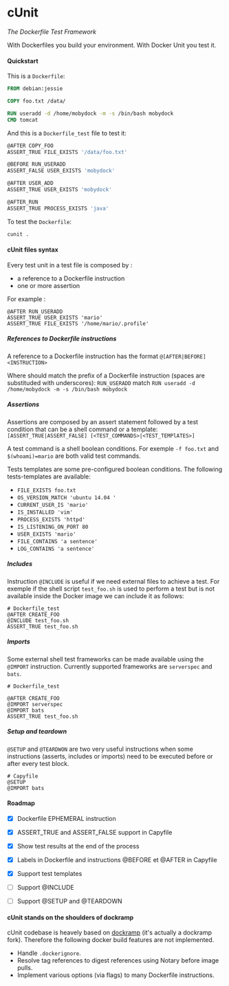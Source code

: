 # cUnit 
*The Dockerfile Test Framework*

With Dockerfiles you build your environment. With Docker Unit you test it.

#### Quickstart
This is a `Dockerfile`:
```Dockerfile
FROM debian:jessie

COPY foo.txt /data/

RUN useradd -d /home/mobydock -m -s /bin/bash mobydock
CMD tomcat
```
And this is a `Dockerfile_test` file to test it:
```Dockerfile
@AFTER COPY_FOO
ASSERT_TRUE FILE_EXISTS '/data/foo.txt'

@BEFORE RUN_USERADD 
ASSERT_FALSE USER_EXISTS 'mobydock'

@AFTER USER_ADD
ASSERT_TRUE USER_EXISTS 'mobydock'

@AFTER_RUN
ASSERT_TRUE PROCESS_EXISTS 'java'
```
To test the `Dockerfile`:
```sh
cunit .
```

#### cUnit files syntax

Every test unit in a test file is composed by :

+ a reference to a Dockerfile instruction
+ one or more assertion

For example :
```
@AFTER RUN_USERADD
ASSERT_TRUE USER_EXISTS 'mario'
ASSERT_TRUE FILE_EXISTS '/home/mario/.profile'
```

##### References to Dockerfile instructions
A reference to a Dockerfile instruction has the format
`@[AFTER|BEFORE] <INSTRUCTION>`

Where <INSTRUCTION> should match the prefix of a Dockerfile instruction (spaces are substituded with underscores):
`RUN_USERADD` match `RUN useradd -d /home/mobydock -m -s /bin/bash mobydock`


##### Assertions
Assertions are composed by an assert statement followed by a test condition that can be a shell command or a template:
`[ASSERT_TRUE|ASSERT_FALSE] [<TEST_COMMANDS>|<TEST_TEMPlATES>]`

A test command is a shell boolean conditions. For exemple `-f foo.txt` and `$(whoami)=mario` are both valid test commands. 

Tests templates are some pre-configured boolean conditions. The following tests-templates are available:

 - `FILE_EXISTS foo.txt`
 - `OS_VERSION_MATCH 'ubuntu 14.04 '`
 - `CURRENT_USER_IS 'mario'`
 - `IS_INSTALLED 'vim'`
 - `PROCESS_EXISTS 'httpd'`
 - `IS_LISTENING_ON_PORT 80`
 - `USER_EXISTS 'mario'`
 - `FILE_CONTAINS 'a sentence'`
 - `LOG_CONTAINS 'a sentence'`

##### Includes
Instruction `@INCLUDE` is useful if we need external files to achieve a test. For exemple if the shell script `test_foo.sh` is used to perform a test but is not available inside the Docker image we can include it as follows:

```
# Dockerfile_test
@AFTER CREATE_FOO
@INCLUDE test_foo.sh
ASSERT_TRUE test_foo.sh
```

##### Imports
Some external shell test frameworks can be made available using the `@IMPORT` instruction. Currently supported frameworks are `serverspec` and `bats`.

```
# Dockerfile_test

@AFTER CREATE_FOO
@IMPORT serverspec
@IMPORT bats
ASSERT_TRUE test_foo.sh
```

##### Setup and teardown
`@SETUP` and `@TEARDWON` are two very useful instructions when some instructions (asserts, includes or imports) need to be executed before or after every test block.

```
# Capyfile
@SETUP
@IMPORT bats
```

#### Roadmap

- [x] Dockerfile EPHEMERAL instruction
- [x] ASSERT_TRUE and ASSERT_FALSE support in Capyfile
- [x] Show test results at the end of the process
- [x] Labels in Dockerfile and instructions @BEFORE et @AFTER in Capyfile
- [x] Support test templates
- [ ] Support @INCLUDE
- [ ] Support @SETUP and @TEARDOWN


#### cUnit stands on the shoulders of dockramp

cUnit codebase is heavely based on [dockramp](https://github.com/jlhawn/dockramp) (it's actually a dockramp fork). Therefore the following docker build features are not implemented.

- Handle `.dockerignore`.
- Resolve tag references to digest references using Notary before image pulls.
- Implement various options (via flags) to many Dockerfile instructions.
